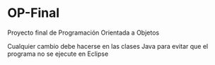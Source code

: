 # OP-Final
 Proyecto final de Programación Orientada a Objetos
 
 Cualquier cambio debe hacerse en las clases Java para evitar que el programa no se ejecute en Eclipse